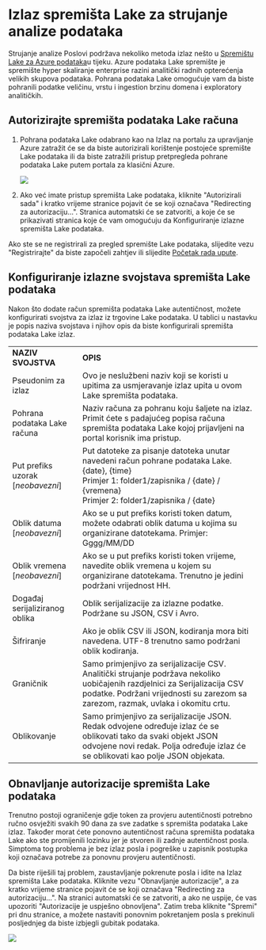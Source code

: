 <properties
    pageTitle="Izlaz strujanje analize podataka Lake spremište | Microsoft Azure"
    description="Konfiguriranje provjere autentičnosti i autorizacije spremišta Lake podataka Azure u analize toka posla"
    keywords=""
    services="stream-analytics"
    documentationCenter=""
    authors="jeffstokes72"
    manager="jhubbard"
    editor="cgronlun"
/>

<tags
    ms.service="stream-analytics"
    ms.devlang="na"
    ms.topic="article"
    ms.tgt_pltfrm="na"
    ms.workload="big-data"
    ms.date="09/26/2016"
    ms.author="jeffstok"
/>

# <a name="stream-analytics-data-lake-store-output"></a>Izlaz spremišta Lake za strujanje analize podataka

Strujanje analize Poslovi podržava nekoliko metoda izlaz nešto u [Spremištu Lake za Azure podataka](https://azure.microsoft.com/services/data-lake-store/)u tijeku. Azure podataka Lake spremište je spremište hyper skaliranje enterprise razini analitički radnih opterećenja velikih skupova podataka. Pohrana podataka Lake omogućuje vam da biste pohranili podatke veličinu, vrstu i ingestion brzinu domena i exploratory analitičkih.

## <a name="authorize-a-data-lake-store-account"></a>Autorizirajte spremišta podataka Lake računa

1.  Pohrana podataka Lake odabrano kao na Izlaz na portalu za upravljanje Azure zatražit će se da biste autorizirali korištenje postojeće spremište Lake podataka ili da biste zatražili pristup pretpregleda pohrane podataka Lake putem portala za klasični Azure.

    ![](media/stream-analytics-data-lake-output/stream-analytics-data-lake-output-authorization.png)  

2.  Ako već imate pristup spremišta Lake podataka, kliknite "Autorizirali sada" i kratko vrijeme stranice pojavit će se koji označava "Redirecting za autorizaciju...". Stranica automatski će se zatvoriti, a koje će se prikazivati stranica koje će vam omogućuju da Konfiguriranje izlazne spremišta Lake podataka.

Ako ste se ne registrirali za pregled spremište Lake podataka, slijedite vezu "Registrirajte" da biste započeli zahtjev ili slijedite [Početak rada upute](../data-lake-store/data-lake-store-get-started-portal.md).

## <a name="configure-the-data-lake-store-output-properties"></a>Konfiguriranje izlazne svojstava spremišta Lake podataka

Nakon što dodate račun spremišta podataka Lake autentičnost, možete konfigurirati svojstva za izlaz iz trgovine Lake podataka. U tablici u nastavku je popis naziva svojstava i njihov opis da biste konfigurirali spremišta podataka Lake izlaz.

<table>
<tbody>
<tr>
<td><B>NAZIV SVOJSTVA</B></td>
<td><B>OPIS</B></td>
</tr>
<tr>
<td>Pseudonim za izlaz</td>
<td>Ovo je neslužbeni naziv koji se koristi u upitima za usmjeravanje izlaz upita u ovom Lake spremišta podataka.</td>
</tr>
<tr>
<td>Pohrana podataka Lake računa</td>
<td>Naziv računa za pohranu koju šaljete na izlaz. Primit ćete s padajućeg popisa računa spremišta podataka Lake kojoj prijavljeni na portal korisnik ima pristup.</td>
</tr>
<tr>
<td>Put prefiks uzorak [<I>neobavezni</I>]</td>
<td>Put datoteke za pisanje datoteka unutar navedeni račun pohrane podataka Lake. <BR>{date}, {time}<BR>Primjer 1: folder1/zapisnika / {date} / {vremena}<BR>Primjer 2: folder1/zapisnika / {date}</td>
</tr>
<tr>
<td>Oblik datuma [<I>neobavezni</I>]</td>
<td>Ako se u put prefiks koristi token datum, možete odabrati oblik datuma u kojima su organizirane datotekama. Primjer: Gggg/MM/DD</td>
</tr>
<tr>
<td>Oblik vremena [<I>neobavezni</I>]</td>
<td>Ako se u put prefiks koristi token vrijeme, navedite oblik vremena u kojem su organizirane datotekama. Trenutno je jedini podržani vrijednost HH.</td>
</tr>
<tr>
<td>Događaj serijaliziranog oblika</td>
<td>Oblik serijalizacije za izlazne podatke. Podržane su JSON, CSV i Avro.</td>
</tr>
<tr>
<td>Šifriranje</td>
<td>Ako je oblik CSV ili JSON, kodiranja mora biti navedena. UTF-8 trenutno samo podržani oblik kodiranja.</td>
</tr>
<tr>
<td>Graničnik</td>
<td>Samo primjenjivo za serijalizacije CSV. Analitički strujanje podržava nekoliko uobičajenih razdjelnici za Serijalizacija CSV podatke. Podržani vrijednosti su zarezom sa zarezom, razmak, uvlaka i okomitu crtu.</td>
</tr>
<tr>
<td>Oblikovanje</td>
<td>Samo primjenjivo za serijalizacije JSON. Redak odvojene određuje izlaz će se oblikovati tako da svaki objekt JSON odvojene novi redak. Polja određuje izlaz će se oblikovati kao polje JSON objekata.</td>
</tr>
</tbody>
</table>

## <a name="renew-data-lake-store-authorization"></a>Obnavljanje autorizacije spremišta Lake podataka

Trenutno postoji ograničenje gdje token za provjeru autentičnosti potrebno ručno osvježiti svakih 90 dana za sve zadatke s spremišta podataka Lake izlaz. Također morat ćete ponovno autentičnost računa spremišta podataka Lake ako ste promijenili lozinku jer je stvoren ili zadnje autentičnost posla. Simptoma tog problema je bez izlaz posla i pogreške u zapisnik postupka koji označava potrebe za ponovnu provjeru autentičnosti.

Da biste riješili taj problem, zaustavljanje pokrenute posla i idite na Izlaz spremišta Lake podataka. Kliknite vezu "Obnavljanje autorizacije", a za kratko vrijeme stranice pojavit će se koji označava "Redirecting za autorizaciju...". Na stranici automatski će se zatvoriti, a ako ne uspije, će vas upozoriti "Autorizacije je uspješno obnovljena". Zatim treba kliknite "Spremi" pri dnu stranice, a možete nastaviti ponovnim pokretanjem posla s prekinuli posljednjeg da biste izbjegli gubitak podataka.

![](media/stream-analytics-data-lake-output/stream-analytics-data-lake-output-renew-authorization.png)
